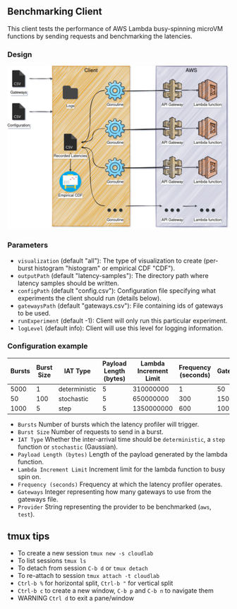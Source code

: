 ## Benchmarking Client
This client tests the performance of 
AWS Lambda busy-spinning microVM functions by sending requests and benchmarking the
latencies. 

### Design
![design](design/diagram.png)

### Parameters
- `visualization` (default "all"): The type of visualization to create (per-burst histogram "histogram" 
or empirical CDF "CDF").
- `outputPath` (default "latency-samples"): The directory path where latency samples should be written.
- `configPath` (default "config.csv"): Configuration file specifying what experiments the client should run (details below).
- `gatewaysPath` (default "gateways.csv"): File containing ids of gateways to be used.
- `runExperiment` (default -1): Client will only run this particular experiment.
- `logLevel` (default info): Client will use this level for logging information.

### Configuration example 

| Bursts | Burst Size | IAT Type      | Payload Length (bytes) | Lambda Increment Limit | Frequency (seconds) | Gateways | Provider
|--------|------------|---------------|------------------------|------------------------|---------------------|----------|---------
| 5000   | 1          | deterministic | 5                      | 310000000              | 1                   | 50       | test
| 50     | 100        | stochastic    | 5                      | 650000000              | 300                 | 150      | aws
| 1000   | 5          | step          | 5                      | 1350000000             | 600                 | 100      | aws

- `Bursts` Number of bursts which the latency profiler will trigger.
- `Burst Size` Number of requests to send in a burst.
- `IAT Type` Whether the inter-arrival time should be `deterministic`, a `step` function or `stochastic` (Gaussian).
- `Payload Length (bytes)` Length of the payload generated by the lambda function.
- `Lambda Increment Limit` Increment limit for the lambda function to busy spin on.
- `Frequency (seconds)` Frequency at which the latency profiler operates.
- `Gateways` Integer representing how many gateways to use from the gateways file.
- `Provider` String representing the provider to be benchmarked (`aws`, `test`).

## tmux tips
- To create a new session `tmux new -s cloudlab`
- To list sessions `tmux ls`
- To detach from session `C-b d` or `tmux detach`
- To re-attach to session `tmux attach -t cloudlab`
- `Ctrl-b %` for horizontal split, `Ctrl-b "` for vertical split
- `Ctrl-b c` to create a new window, `C-b p` and `C-b n` to navigate them
- WARNING `Ctrl d` to exit a pane/window